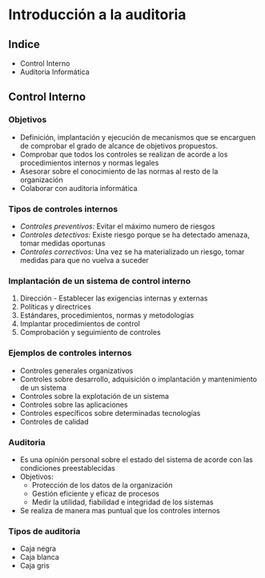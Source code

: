 # Introducción a la auditoria

## Indice

* Control Interno
* Auditoria Informática

## Control Interno

### Objetivos

* Definición, implantación y ejecución de mecanismos que se encarguen de comprobar el grado de alcance de objetivos propuestos.
* Comprobar que todos los controles se realizan de acorde a los procedimientos internos y normas legales
* Asesorar sobre el conocimiento de las normas al resto de la organización
* Colaborar con auditoria informática

### Tipos de controles internos


* *Controles preventivos:* Evitar el máximo numero de riesgos
* *Controles detectivos:* Existe riesgo porque se ha detectado amenaza, tomar medidas oportunas
* *Controles correctivos:* Una vez se ha materializado un riesgo, tomar medidas para que no vuelva a suceder

### Implantación de un sistema de control interno

1. Dirección - Establecer las exigencias internas y externas
1. Políticas y directrices
1. Estándares, procedimientos, normas y metodologías
1. Implantar procedimientos de control
1. Comprobación y seguimiento de controles

### Ejemplos de controles internos

* Controles generales organizativos
* Controles sobre desarrollo, adquisición o implantación y mantenimiento de un sistema
* Controles sobre la explotación de un sistema
* Controles sobre las aplicaciones
* Controles específicos sobre determinadas tecnologías
* Controles de calidad

### Auditoria

* Es una opinión personal sobre el estado del sistema de acorde con las condiciones preestablecidas
* Objetivos:
    * Protección de los datos de la organización
    * Gestión eficiente y eficaz de procesos
    * Medir la utilidad, fiabilidad e integridad de los sistemas
* Se realiza de manera mas puntual que los controles internos

### Tipos de auditoria 

* Caja negra
* Caja blanca
* Caja gris
